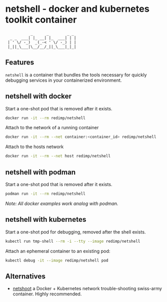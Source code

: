 # netshell - docker and kubernetes toolkit container

```
           _      _        _ _
  _ _  ___| |_ __| |_  ___| | |
 | ' \/ -_)  _(_-< ' \/ -_) | |
 |_||_\___|\__/__/_||_\___|_|_|

```

## Features

`netshell` is a container that bundles the tools necessary for quickly
debugging services in your containerized environment.

## netshell with docker

Start a one-shot pod that is removed after it exists.
```bash
docker run -it --rm redimp/netshell
```
Attach to the network of a running container
```bash
docker run -it --rm --net container:<container_id> redimp/netshell
```
Attach to the hosts network
```bash
docker run -it --rm --net host redimp/netshell
```

## netshell with podman

Start a one-shot pod that is removed after it exists.
```bash
podman run -it --rm redimp/netshell
```
*Note: All docker examples work analog with podman.*

## netshell with kubernetes

Start a one-shot pod for debugging, removed after the shell exists.
```bash
kubectl run tmp-shell --rm -i --tty --image redimp/netshell
```

Attach an ephemeral container to an existing pod:
```bash
kubectl debug -it --image redimp/netshell pod
```

## Alternatives

- [netshoot](https://github.com/nicolaka/netshoot) a Docker + Kubernetes network
trouble-shooting swiss-army container. Highly recommended.
